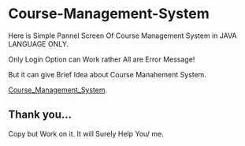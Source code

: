 # Course-Management-System
Here is Simple Pannel Screen Of Course Management System in JAVA LANGUAGE ONLY.

Only Login Option can Work rather All are Error Message!

But it can give Brief Idea about Course Manahement System.

 [Course_Management_System](PROJECT).

## Thank you...

Copy but Work on it. It will Surely Help You/ me.
